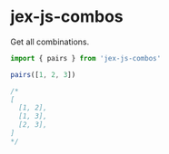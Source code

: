 # jex-js-combos

Get all combinations.

```js
import { pairs } from 'jex-js-combos'

pairs([1, 2, 3])

/*
[
  [1, 2],
  [1, 3],
  [2, 3],
]
*/
```
